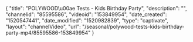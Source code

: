 {
    "title": "POLYWOOD\u00ae Tests - Kids Birthday Party",
    "description": "",
    "channelid": "85595586",
    "videoid": "153849954",
    "date_created": "1520547441",
    "date_modified": "1520982839",
    "type": "captivate",
    "layout": "channelVideo",
    "url": "\/seasonal\/polywood-tests-kids-birthday-party-mp4\/85595586-153849954"
}